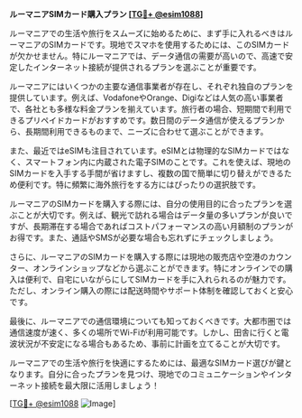 **ルーマニアSIMカード購入プラン [[TG💪+ @esim1088](https://t.me/s/esim1088)]**

ルーマニアでの生活や旅行をスムーズに始めるために、まず手に入れるべきはルーマニアのSIMカードです。現地でスマホを使用するためには、このSIMカードが欠かせません。特にルーマニアでは、データ通信の需要が高いので、高速で安定したインターネット接続が提供されるプランを選ぶことが重要です。

ルーマニアにはいくつかの主要な通信事業者が存在し、それぞれ独自のプランを提供しています。例えば、VodafoneやOrange、Digiなどは人気の高い事業者で、各社とも多様な料金プランを揃えています。旅行者の場合、短期間で利用できるプリペイドカードがおすすめです。数日間のデータ通信が使えるプランから、長期間利用できるものまで、ニーズに合わせて選ぶことができます。

また、最近ではeSIMも注目されています。eSIMとは物理的なSIMカードではなく、スマートフォン内に内蔵された電子SIMのことです。これを使えば、現地のSIMカードを入手する手間が省けますし、複数の国で簡単に切り替えができるため便利です。特に頻繁に海外旅行をする方にはぴったりの選択肢です。

ルーマニアのSIMカードを購入する際には、自分の使用目的に合ったプランを選ぶことが大切です。例えば、観光で訪れる場合はデータ量の多いプランが良いですが、長期滞在する場合であればコストパフォーマンスの高い月額制のプランがお得です。また、通話やSMSが必要な場合も忘れずにチェックしましょう。

さらに、ルーマニアのSIMカードを購入する際には現地の販売店や空港のカウンター、オンラインショップなどから選ぶことができます。特にオンラインでの購入は便利で、自宅にいながらにしてSIMカードを手に入れられるのが魅力です。ただし、オンライン購入の際には配送時間やサポート体制を確認しておくと安心です。

最後に、ルーマニアでの通信環境についても知っておくべきです。大都市圏では通信速度が速く、多くの場所でWi-Fiが利用可能です。しかし、田舎に行くと電波状況が不安定になる場合もあるため、事前に計画を立てることが大切です。

ルーマニアでの生活や旅行を快適にするためには、最適なSIMカード選びが鍵となります。自分に合ったプランを見つけ、現地でのコミュニケーションやインターネット接続を最大限に活用しましょう！

[[TG💪+ @esim1088](https://t.me/s/esim1088) ![Image](https://i.postimg.cc/Y0z9fWf4/image.png)]